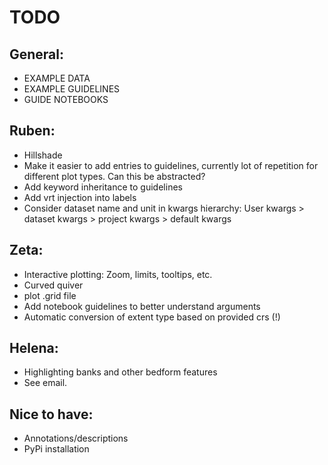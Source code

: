 # TODO
## General:
- EXAMPLE DATA
- EXAMPLE GUIDELINES
- GUIDE NOTEBOOKS

## Ruben:
- Hillshade
- Make it easier to add entries to guidelines, currently lot of repetition for different plot types. Can this be abstracted?
- Add keyword inheritance to guidelines
- Add vrt injection into labels
- Consider dataset name and unit in kwargs hierarchy: User kwargs > dataset kwargs > project kwargs > default kwargs

## Zeta:
- Interactive plotting: Zoom, limits, tooltips, etc.
- Curved quiver
- plot .grid file
- Add notebook guidelines to better understand arguments
- Automatic conversion of extent type based on provided crs (!)

## Helena:
- Highlighting banks and other bedform features
- See email.

## Nice to have:
- Annotations/descriptions
- PyPi installation